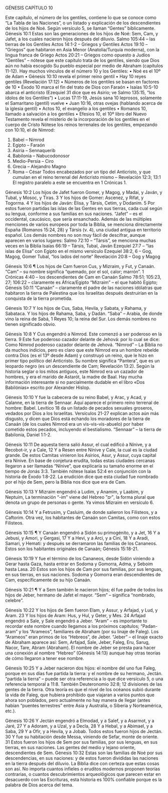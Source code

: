 GÉNESIS CAPÍTULO 10

Este capítulo, el número de los gentiles, contiene lo que se conoce como “La Tabla de las Naciones”, o un listado y explicación de los descendientes de los hijos de Noé. Según versículo 5, se llaman “Gentes” bíblicamente.
Génesis 10:1 Estas son las generaciones de los hijos de Noé: Sem, Cam, y Jafet, a los cuales nacieron hijos después del diluvio.
Salmo 105:44 – las tierras de los Gentiles
Actos 14:1-2 – Griegos y Gentiles
Actos 19:10 – “Griegos” que habitaron en Asia Menor (Anatolia/Turquía moderna), con la lingua franca de Griego
Actos 20:21 – Griegos como opuesto a Judíos
“Gentiles” – nótese que este capítulo trata de los gentiles, siendo que Dios aún no había escogido Su pueblo especial por medio de Abraham (capítulos 11-12). Hay muchos vínculos de el número 10 y los Gentiles:
•	Noé es el 10º de Adam
•	Génesis 10:10 revela el primer reino gentil
•	Hay 10 reyes gentiles (Revelación 17:12)
•	Números de los gentiles se basan en factores de 10
•	Éxodo 10 marca el fin del trato de Dios con Faraón
•	Isaías 10:5-10 abarca el anticristo (Ezequiel 31 dice que es Asirio; ve Salmo 135:15, “los ídolos de los Gentiles”)
•	Lucas 17:11-19, Jesús sana 10 leprosos, solamente el Samaritano (gentil) vuelve
•	Juan 10:16, otras ovejas (hablando acerca de la iglesia gentil)
•	Actos 10, el evangelio a los gentiles
•	Romanos 10, llamado a salvación a los gentiles
•	Efesios 10, el 10º libro del Nuevo Testamento revela el misterio de la incorporación de los gentiles en el cuerpo de Cristo
Nótese los reinos terrenales de los gentiles, empezando con 10:10, el de Nimrod:
1.	Babel – Nimrod
2.	Egipto – Faraón
3.	Asiria – Sennaquerib
4.	Babilonia – Nabucodonosor
5.	Medio-Persia – Ciro
6.	Grecia – Alejandro Magno
7.	Roma – César
Todos encabezados por un tipo del Anticristo, y que cumulan en el reino terrenal del Anticristo mismo – Revelación 12:3; 13:1
El registro paralelo a este se encuentra en 1 Crónicas 1.

Génesis 10:2 Los hijos de Jafet fueron Gomer, y Magog, y Madai, y Javán, y Tubal, y Mosoc, y Tiras.
3 Y los hijos de Gomer: Ascenez, y Rifat, y Togorma.
4 Y los hijos de Javán: Elisa, y Társis, Cetim, y Dodanim.
5 Por estos fueron partidas las islas de las Gentes en sus tierras, cada cual según su lengua, conforme a sus familias en sus naciones.
“Jafet” – es el occidental, caucásico, que sería ensanchado. Además de las múltiples menciones de varios europeos por toda la Biblia, se menciona directamente España (Romanos 15:24, 28) y Társis (v. 4), una ciudad antigua en territorio español. Los demás nombres no son muy fácil de descifrar, aunque aparecen en varios lugares:
Salmo 72:10 – “Társis”, se menciona muchas veces en la Biblia
Isaías 66:19 – Társis, Tubal, Javán
Ezequiel 27:7 – “las islas de Elisa” con Egipto en el mismo versículo
Ezequiel 38:2, 6 – Gog, Magog, Gomer Tubal, “los lados del norte”
Revelación 20:8 – Gog y Magog

Génesis 10:6 ¶ Los hijos de Cam fueron Cus, y Mizraim, y Fut, y Canaán.
“Cam” – su nombre significa “quemado, por el sol, calor; marrón”.
1 Crónicas 4:40 – los descendientes de Cam en Canaán
Salmo 78:51; 105:23, 27; 106:22 – claramente es África/Egipto
“Mizraim” – el que habitó Egipto; Génesis 50:11
“Canaán” – claramente el padre de las naciones idólatras que habitaron la tierra de Palestina que los Israelitas después destruirían en la conquista de la tierra prometida.

Génesis 10:7 Y los hijos de Cus, Saba, Hevila, y Sabata, y Rahama, y Sabataca. Y los hijos de Rahama, Saba, y Dadán.
“Saba” – Arabia, de donde vino la reina de Sabá, 1 Reyes 10; la reina del Sur.
Los demás nombres no tienen significado obvio.

Génesis 10:8 Y Cus engendró a Nimrod. Este comenzó a ser poderoso en la tierra.
9 Este fue poderoso cazador delante de Jehová: por lo cual se dice: Como Nimrod poderoso cazador delante de Jehová.
“Nimrod” – La Biblia no da muchos indicios, pero es claro que este Nimrod era un hombre rebelde contra Dios (es el 13º desde Adam) y construyó un reino, que le hizo en primer tipo político del Anticristo. Su nombre significa “Pantera”, que es un leopardo negro (es un descendiente de Cam; Revelación 13:2). Según la historia seglar o los mitos antiguos, este Nimrod era un cazador de hombres, y era el marido de Astarót, la madre de Baal. Hay mucha información interesante si no parcialmente dudable en el libro «Dos Babilónias» escrito por Alexander Hislop.

Génesis 10:10 Y fue la cabecera de su reino Babel, y Arac, y Acad, y Calanne, en la tierra de Sennaar.
Aquí aparece el primero reino terrenal de hombre: Babel. Levítico 18 da un listado de pecados sexuales groseros, vedados por Dios a los Israelitas. Versículos 21-27 explican actos aún más disgusto, y dicen que Dios está echando los moradores de la tierra de Canaán (de los cuales Nimrod era un vis-vis-vis-abuelo) por haber cometido estos pecados, incluyendo el bestialismo.
“Sennaar” – la tierra de Babilonia, Daniel 1:1-2.

Génesis 10:11 De aquesta tierra salió Assur, el cual edificó a Nínive, y a Recobot-ir, y a Cale,
12 Y a Resen entre Nínive y Cale, la cual es la ciudad grande.
De estos Camitas vinieron los Asirios, Asur, y Assur, cuya capital era Nínive. En base de conjetura erudita, todas estas ciudades cercanas llegaron a ser llamadas “Nínive”, que explicaría su tamaño enorme en el tiempo de Jonás 3:3. También nótese Isaías 52:4 en conjunción con la historia de Éxodo 1:8-22. La erudición dice que esta ciudad fue nombrado por el hijo de Sem, pero la Biblia nos dice que era de Cam.

Génesis 10:13 Y Mizraim engendró a Ludim, y Anamim, y Laabim, y Neptuim,
La terminación “-im” viene del Hebreo ”ִים”, la forma plural que denota un grupo de personas o gente. Ya vimos Mizraim en versículo 6.

Génesis 10:14 Y a Fetrusim, y Casluim, de donde salieron los Filisteos, y a Caftorim.
Otra vez, los habitantes de Canaán son Camitas, como con estos Filisteos.

Génesis 10:15 ¶ Y Canaán engendró a Sidón su primogénito, y a Jet,
16 Y a Jebusi, y Amori, y Gergasi,
17 Y a Hevi, y a Arci, y a Cini,
18 Y a Aradi, Samari, y Hemati: y después se derramaron las familias de los Cananeos.
Estos son los habitantes originales de Canaán; Génesis 15:18-21.

Génesis 10:19 Y fue el término de los Cananeos, desde Sidón viniendo a Gerar hasta Gaza, hasta entrar en Sodoma y Gomorra, Adma, y Seboim hasta Lasa.
20 Estos son los hijos de Cam por sus familias, por sus lenguas, en sus tierras, en sus naciones.
Sodoma y Gomorra eran descendientes de Cam, específicamente de su hijo Canaán.

Génesis 10:21 ¶ Y a Sem también le nacieron hijos; él fue padre de todos los hijos de Jeber, hermano de Jafet el mayor.
“Sem” – significa “nombrado, celebre”.

Génesis 10:22 Y los hijos de Sem fueron Elam, y Assur, y Arfajad, y Lud, y Aram.
23 Y los hijos de Aram: Hus, y Hul, y Geter, y Mes.
24 Arfajad engendró a Sale, y Sale engendró a Jeber.
“Aram” – es importante to recordar este nombre cuando llegamos a los próximos capítulos; “Padan-aram” y los “Arameos”, familiares de Abraham (por su linaje de Faleg). Los “Arameos” eran primos de los “Hebreos”, de Jeber.
“Jeber” – el linaje exacto de Abraham aparece así: Sem, Arfajad, Sale, Jeber, Faleg, Eru, Sarug, Nacor, Tare, Abram (Abraham). El nombre de Jeber se presta para hacer una conexión al nombre “Hebreo” (Génesis 14:13) aunque hay otras teorías de cómo llegaron a tener ese nombre.

Génesis 10:25 Y a Jeber nacieron dos hijos: el nombre del uno fue Faleg, porque en sus días fue partida la tierra: y el nombre de su hermano, Jectán.
“partida la tierra” – puede ser otra referencia a lo que dice versículo 5, o una referencia temporal a 11:8. También Deuteronomio 32:8; 12 divisiones de las gentes de la tierra. Otra teoría es que el nivel de los océanos subió durante la vida de Faleg, que hubiera prohibido que viajaran a varios puntos que ahora son poblados, pero actualmente no hay manera de llegar (antes habían “puentes terrestres” entre Asia y Australia, o Siberia y Norteamérica, etc.).

Génesis 10:26 Y Jectán engendró a Elmodad, y a Salef, y a Asarmot, y a Jaré,
27 Y a Adoram, y a Uzal, y a Decla,
28 Y a Hebal, y a Abimael, y a Saba,
29 Y a Ofir, y a Hevila, y a Jobab. Todos estos fueron hijos de Jectán.
30 Y fue su habitación desde Messa, viniendo de Sefar, monte de oriente.
31 Estos fueron los hijos de Sem por sus familias, por sus lenguas, en sus tierras, en sus naciones.
Las gentes del medio y lejano oriente, descendientes de Sem.
Génesis 10:32 Estas son las familias de Noé por sus descendencias, en sus naciones: y de estos fueron divididas las naciones en la tierra después del diluvio.
La Biblia dice con certeza que estas cosas son así. No importa cuantos infieles o eruditos modernos proponen teorías contrarias, o cuantos descubrimientos arqueológicos que parecen estar en desacuerdo con las Escrituras, esta historia es 100% confiable porque es la palabra de Dios acerca del tema.
